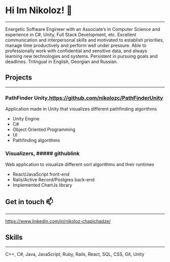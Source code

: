 # Hi Im Nikoloz! 👋
-----------------------------------------------
Energetic Software Engineer with an Associate’s in Computer Science and experience in C#, Unity, Full Stack Development, etc. Excellent communication and interpersonal skills and motivated to establish priorities, manage time productively and perform well under pressure. Able to professionally work with confidential and sensitive data, and always learning new technologies and systems. Persistent in pursuing goals and deadlines. Trilingual in English, Georgian and Russian.

## Projects
-----------------------------------------------
### **PathFinder Unity**,https://github.com/nikolozc/PathFinderUnity

Application made in Unity that visualizes different pathfinding algorithms
- Unity Engine 
- C#
- Object Oriented Programming 
- UI
- Pathfinding algorithms
        
### **Visualizers**, ##### githublink

Web application to visualize different sort algorithms and their runtimes
- React/JavaScript front-end 
- Rails/Active Record/Postgres back-end
- Implemented ChartJs library

## Get in touch 📫
-----------------------------------------------
https://www.linkedin.com/in/nikoloz-chapichadze/

## Skills
-----------------------------------------------
C++, C#, Java, JavaScript, Ruby, Rails, React, SQL, CSS, Git, Unity
